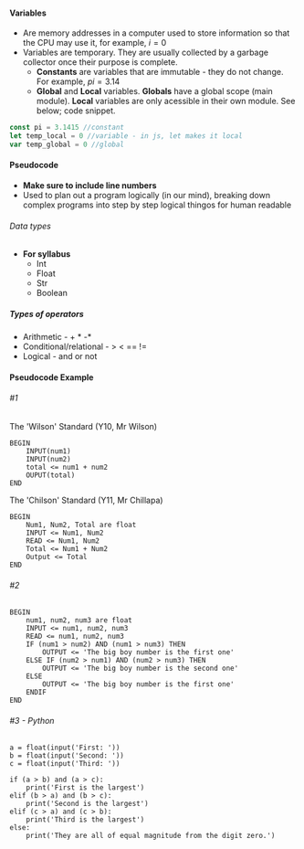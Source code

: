 #### Variables
- Are memory addresses in a computer used to store information so that the CPU may use it, for example, $i=0$
- Variables are temporary. They are usually collected by a garbage collector once their purpose is complete.
	- **Constants** are variables that are immutable - they do not change. For example, $pi=3.14$
	- **Global** and **Local** variables. **Globals** have a global scope (main module). **Local** variables are only acessible in their own module.
See below; code snippet.

``` javascript
const pi = 3.1415 //constant
let temp_local = 0 //variable - in js, let makes it local
var temp_global = 0 //global
```

#### Pseudocode
- **Make sure to include line numbers**
- Used to plan out a program logically (in our mind), breaking down complex programs into step by step logical thingos for human readable
###### Data types
- **For syllabus**
	- Int
	- Float
	- Str
	- Boolean

##### Types of operators
- Arithmetic - + * -*
- Conditional/relational - > < == !=
- Logical -  and or not

#### Pseudocode Example
###### #1
The 'Wilson' Standard (Y10, Mr Wilson)
```pseudocode
BEGIN
	INPUT(num1)
	INPUT(num2)
	total <= num1 + num2
	OUPUT(total)
END
```
The 'Chilson' Standard (Y11, Mr Chillapa)
```pseudocode
BEGIN
	Num1, Num2, Total are float
	INPUT <= Num1, Num2
	READ <= Num1, Num2
	Total <= Num1 + Num2
	Output <= Total
END
```
###### #2
```pseudocode
BEGIN
	num1, num2, num3 are float
	INPUT <= num1, num2, num3
	READ <= num1, num2, num3
	IF (num1 > num2) AND (num1 > num3) THEN
		OUTPUT <= 'The big boy number is the first one'
	ELSE IF (num2 > num1) AND (num2 > num3) THEN
		OUTPUT <= 'The big boy number is the second one'
	ELSE
		OUTPUT <= 'The big boy number is the first one'
	ENDIF
END
```
###### #3 - Python
```pseudocode
a = float(input('First: '))
b = float(input('Second: '))
c = float(input('Third: '))

if (a > b) and (a > c):
    print('First is the largest')
elif (b > a) and (b > c):
    print('Second is the largest')
elif (c > a) and (c > b):
    print('Third is the largest')
else:
	print('They are all of equal magnitude from the digit zero.')
```

